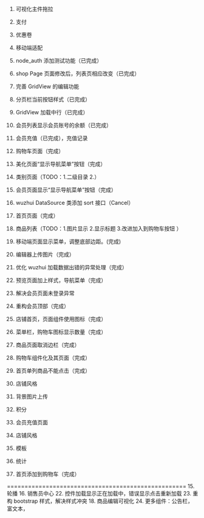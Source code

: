 1. 可视化主件拖拉
1. 支付
1. 优惠卷
1. 移动端适配

1. node_auth 添加测试功能（已完成）
2. shop Page 页面修改后，列表页相应改变（已完成）
3. 完善 GridView 的编辑功能
4. 分页栏当前按钮样式（已完成）
5. GridView 加载中行（已完成）
6. 会员列表显示会员账号的余额（已完成）
7. 会员充值（已完成），充值记录
8. 购物车页面（完成）
9. 美化页面“显示导航菜单”按钮（完成）
10. 类别页面（TODO：1.二级目录 2.）
11. 会员页面显示“显示导航菜单”按钮（完成）
12. wuzhui DataSource 类添加 sort 接口（Cancel）
13. 首页页面（完成）
18. 商品列表（TODO：1.图片显示 2.显示标题 3.改进加入到购物车按钮 ）
19. 移动端页面显示菜单，调整底部边距。(完成)
19. 编辑器上传图片（完成）
20. 优化 wuzhui 加载数据出错的异常处理（完成）
21. 预览页面加上样式，导航菜单（完成）
22. 解决会员页面未登录异常
1. 重构会员顶部（完成）
1. 店铺首页，页面组件使用图标（完成）
1. 菜单栏，购物车图标显示数量（完成）
1. 商品页面取消边栏（完成）
1. 购物车组件化及其页面（完成）
1. 首页单列商品不能点击（完成）

1. 店铺风格
1. 背景图片上传
1. 积分
1. 会员充值页面
1. 店铺风格
1. 模板
1. 统计
1. 首页添加到购物车（完成）

===================================================
15. 轮播
16. 销售员中心
22. 控件加载显示正在加载中，错误显示点击重新加载
23. 重构 bootstrap 样式，解决样式冲突
18. 商品编辑可视化
24. 更多组件：公告栏，富文本，

